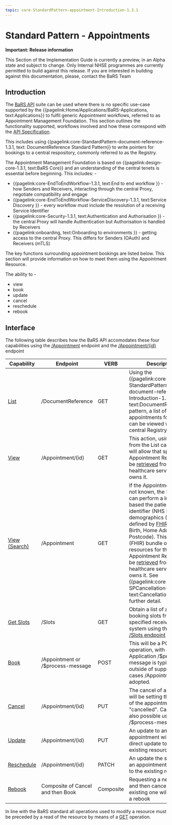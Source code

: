 ```yaml
---
topic: core-StandardPattern-appointment-Introduction-1.3.1
---
```


# Standard Pattern - Appointments

<div markdown="span" class="alert alert-warning" role="alert"><i class="fa fa-warning"></i><b>Important:  Release information</b>
<p>This Section of the Implementation Guide is currently a preview, in an Alpha state and subject to change. Only Internal NHSE programmes are currently permitted to build against this release. If you are interested in building against this documentation, please, contact the BaRS Team <bookingandreferralstandard@nhs.net> </p>
</div>

## Introduction 

The [BaRS API](https://digital.nhs.uk/developer/api-catalogue/booking-and-referral-fhir) suite can be used where there is no specific use-case supported by the {{pagelink:Home/Applications/BaRS-Applications, text:Applications}} to fulfil generic Appointment workflows, referred to as Appointment Management Foundation. This section outlines the functionality supported, workflows involved and how these correspond with the [API Specification](https://digital.nhs.uk/developer/api-catalogue/booking-and-referral-fhir/v1.3.0). 

This includes using {{pagelink:core-StandardPattern-document-reference-1.3.1, text: DocumentReference Standard Pattern}} to write pointers for bookings to a central respository, commonly referred to as the Registry. 

The Appointment Management Foundation is based on {{pagelink:design-core-1.3.1, text:BaRS Core}} and an understanding of the central tenets is essential before beginning. This includes: - 
* {{pagelink:core-EndToEndWorkflow-1.3.1, text:End to end workflow }} - how Senders and Receivers, interacting through the central Proxy, negotiate compatibility and engage
* {{pagelink:core-EndToEndWorkflow-ServiceDiscovery-1.3.1, text:Service Discovery }} - every workflow must include the resolution of a receiving Service Identifier 
* {{pagelink:core-Security-1.3.1, text:Authentication and Authorisation }} - the central Proxy will handle Authentication but Authorisation is handled by Receivers
* {{pagelink:onboarding, text:Onboarding to environments }} - getting access to the central Proxy. This differs for Senders (OAuth) and Receivers (mTLS)

The key functions surrounding appointment bookings are listed below. This section will provide information on how to meet them using the Appointment Resource.

The ability to -
* view
* book 
* update
* cancel
* reschedule
* rebook

## Interface

The following table describes how the BaRS API accomodates these four capabilities using the [/Appointment](https://digital.nhs.uk/developer/api-catalogue/booking-and-referral-fhir/v1.3.0#post-/Appointment) endpoint and the [/Appointment/\{id\}](https://digital.nhs.uk/developer/api-catalogue/booking-and-referral-fhir/v1.3.0#put-/Appointment/-id-) endpoint

| Capability | Endpoint | VERB | Description |
|------------|-----------|-----|--------------|
| [List](https://digital.nhs.uk/developer/api-catalogue/booking-and-referral-fhir/v1.3.0#get-/DocumentReference) | /DocumentReference  | GET   | Using the {{pagelink:core-StandardPattern-document-reference-Introduction-1.3.1, text:DocumentReference}} pattern, a list of existing appointments for a patient can be viewed with the central Registry.  |
| [View](https://digital.nhs.uk/developer/api-catalogue/booking-and-referral-fhir/v1.3.0#get-/Appointment/-id-) | /Appointment/\{id\}  | GET   | This action, using the id from the List capability, will allow that specific Appointment Resource to be [retrieved](https://digital.nhs.uk/developer/api-catalogue/booking-and-referral-fhir/v1.3.0#get-/Appointment/-id-) from the healthcare service who owns it. |
| [View (Search)](https://digital.nhs.uk/developer/api-catalogue/booking-and-referral-fhir/v1.3.0#get-/Appointment) | /Appointment | GET   | If the Appointment.id is not known, the Sender can perform a look up based the patient national identifier (NHS No.) or demographics (Name (as defined by [FHIR](https://simplifier.net/packages/hl7.fhir.r4.core/4.0.1/files/2834389  )), Date of Birth, Home Address Postcode). This returns a (FHIR) bundle of resources for the specific Appointment Resource to be [retrieved](https://digital.nhs.uk/developer/api-catalogue/booking-and-referral-fhir/v1.3.0#get-/Appointment) from the healthcare service who owns it. See {{pagelink:core-SPCancellation-1.3.1, text:Cancellation}} for further detail.|
| [Get Slots](https://digital.nhs.uk/developer/api-catalogue/booking-and-referral-fhir/v1.3.0#get-/Slot) | /Slots   | GET   | Obtain a list of available booking slots from a specified receiving system using the [GET /Slots endpoint](https://digital.nhs.uk/developer/api-catalogue/booking-and-referral-fhir/v1.3.0#get-/Slot)  |
| [Book](https://digital.nhs.uk/developer/api-catalogue/booking-and-referral-fhir/v1.3.0#post-/Appointment) | /Appointment or /$process-message | POST | This will be a POST operation, with a BaRS Application /$process-message is typically used, outside of supported use cases /Appointment is adopted.|
| [Cancel](https://digital.nhs.uk/developer/api-catalogue/booking-and-referral-fhir/v1.3.0#put-/Appointment/-id-) | /Appointment/\{id\} | PUT| The cancel of a booking will be setting the status of the appointment to "cancelled". Cancel is also possible using /$process-message |
| [Update](https://digital.nhs.uk/developer/api-catalogue/booking-and-referral-fhir/v1.3.0#put-/Appointment/-id-) | /Appointment/\{id\} | PUT| An update to an appointment will be a direct update to the existing resource |
| [Reschedule](https://digital.nhs.uk/developer/api-catalogue/booking-and-referral-fhir/v1.3.0#put-/Appointment/-id-) | /Appointment/\{id\} | PATCH| An update the slot against an appointment, altering to the existing resource |
| [Rebook](https://digital.nhs.uk/developer/api-catalogue/booking-and-referral-fhir/v1.3.0#post-/Appointment) | Composite of Cancel and then Book | Composite | Requesting a new booking and then cancelling the existing one will constitute a rebook |


In line with the BaRS standard all operations used to modify a resource must be preceded by a read of the resource by means of a [GET](https://digital.nhs.uk/developer/api-catalogue/booking-and-referral-fhir/v1.3.0#get-/Appointment/-id-) operation.
